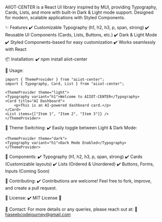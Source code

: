 AIIOT-CENTER is a React UI library inspired by MUI, providing Typography, Cards, Lists, and more with built-in Dark & Light mode support. Designed for modern, scalable applications with Styled Components.

✨ Features
✔️ Customizable Typography (h1, h2, h3, p, span, strong)
✔️ Reusable UI Components (Cards, Lists, Buttons, etc.)
✔️ Dark & Light Mode
✔️ Styled Components-based for easy customization
✔️ Works seamlessly with React

📦 Installation:
✔️ npm install aiiot-center

🚀 Usage:

    import { ThemeProvider } from "aiiot-center";
    import { Typography, Card, List } from "aiiot-center";

    <ThemeProvider theme="light">  
    <Typography variant="h1">Welcome to AIIOT-CENTER</Typography>
    <Card title="AI Dashboard">
        <p>This is an AI-powered dashboard card.</p>
    </Card>
    <List items={["Item 1", "Item 2", "Item 3"]} />
    </ThemeProvider>

🎨 Theme Switching:
✔️ Easily toggle between Light & Dark Mode:

    <ThemeProvider theme="dark">
    <Typography variant="h1">Dark Mode Enabled</Typography>
    </ThemeProvider>

📌 Components:
✔️  Typography (h1, h2, h3, p, span, strong)
✔️  Cards (Customizable layouts)
✔️  Lists (Ordered & Unordered)
✔️  Buttons, Forms, Inputs (Coming Soon)

🔗 Contributing:
✔️ Contributions are welcome! Feel free to fork, improve, and create a pull request.

📜 License:
✔️ MIT License 🚀

📧 Contact:
    For more details or any queries, please reach out at:
    📩 haseebcodejourney@gmail.com
